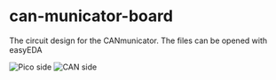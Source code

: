 # can-municator-board
The circuit design for the CANmunicator. The files can be opened with easyEDA

![Pico side](https://project.red2fred2.com/api/v3/attachments/12/content)
![CAN side](https://project.red2fred2.com/api/v3/attachments/13/content)
